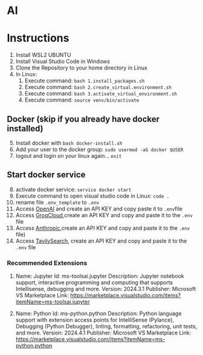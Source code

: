 # AI

# Instructions

1. Install WSL2 UBUNTU
2. Install Visual Studio Code in Windows
3. Clone the Repository to your home directory in Linux
4. In Linux:
   1. Execute command: `bash 1.install_packages.sh`
   2. Execute command: `bash 2.create_virtual.environment.sh`
   3. Execute command: `bash 3.activate_virtual_environment.sh`
   4. Execute command: `source venv/bin/activate`

## Docker (skip if you already have docker installed)

   5. Install docker with `bash docker-install.sh` 
   6. Add your user to the docker group: `sudo usermod -aG docker $USER`
   7. logout and login on your linux again... `exit`

## Start docker service
   8. activate docker service: `service docker start`
   9. Execute command to open visual studio code in Linux: `code .`
   10. rename file `.env_template` to `.env`
5. Access [OpenAI](https://openai.com/) and create an API KEY and copy paste it to `.env`file
6. Access [GroqCloud](https://console.groq.com/keys),create an API KEY and copy and paste it to the `.env` file
7. Access [Anthropic](https://console.anthropic.com/),create an API KEY and copy and paste it to the `.env` file)
8. Access [TavilySearch](https://www.tavily.com/), create an API KEY and copy and paste it to the `.env` file

### Recommended Extensions


1. Name: Jupyter
   Id: ms-toolsai.jupyter
   Description: Jupyter notebook support, interactive programming and computing that supports Intellisense, debugging and more.
   Version: 2024.3.1
   Publisher: Microsoft
   VS Marketplace Link: https://marketplace.visualstudio.com/items?itemName=ms-toolsai.jupyter

2. Name: Python
   Id: ms-python.python
   Description: Python language support with extension access points for IntelliSense (Pylance), Debugging (Python Debugger), linting, formatting, refactoring, unit tests, and more.
   Version: 2024.4.1
   Publisher: Microsoft
   VS Marketplace Link: https://marketplace.visualstudio.com/items?itemName=ms-python.python

